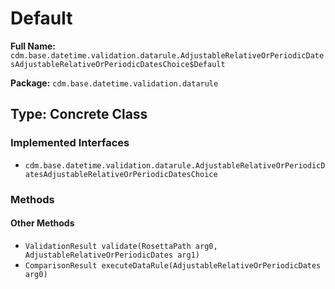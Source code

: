 # Default

**Full Name:** `cdm.base.datetime.validation.datarule.AdjustableRelativeOrPeriodicDatesAdjustableRelativeOrPeriodicDatesChoice$Default`

**Package:** `cdm.base.datetime.validation.datarule`

## Type: Concrete Class

### Implemented Interfaces

- `cdm.base.datetime.validation.datarule.AdjustableRelativeOrPeriodicDatesAdjustableRelativeOrPeriodicDatesChoice`

### Methods

#### Other Methods

- `ValidationResult validate(RosettaPath arg0, AdjustableRelativeOrPeriodicDates arg1)`
- `ComparisonResult executeDataRule(AdjustableRelativeOrPeriodicDates arg0)`

